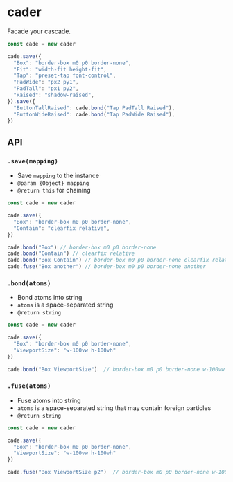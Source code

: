 # cader
Facade your cascade.

```js
const cade = new cader

cade.save({
  "Box": "border-box m0 p0 border-none",
  "Fit": "width-fit height-fit",
  "Tap": "preset-tap font-control",
  "PadWide": "px2 py1",
  "PadTall": "px1 py2",
  "Raised": "shadow-raised",
}).save({
  "ButtonTallRaised": cade.bond("Tap PadTall Raised"),
  "ButtonWideRaised": cade.bond("Tap PadWide Raised"),
})
```

## API

### `.save(mapping)`

- Save `mapping` to the instance
- `@param {Object} mapping`
- `@return this` for chaining

```js
const cade = new cader

cade.save({
  "Box": "border-box m0 p0 border-none",
  "Contain": "clearfix relative",
})

cade.bond("Box") // border-box m0 p0 border-none
cade.bond("Contain") // clearfix relative
cade.bond("Box Contain") // border-box m0 p0 border-none clearfix relative
cade.fuse("Box another") // border-box m0 p0 border-none another
```

### `.bond(atoms)`

- Bond atoms into string
- `atoms` is a space-separated string
- `@return string`

```js
const cade = new cader

cade.save({
  "Box": "border-box m0 p0 border-none",
  "ViewportSize": "w-100vw h-100vh"
})

cade.bond("Box ViewportSize")  // border-box m0 p0 border-none w-100vw h-100vh
```

### `.fuse(atoms)`

- Fuse atoms into string
- `atoms` is a space-separated string that may contain foreign particles
- `@return string`

```js
const cade = new cader

cade.save({
  "Box": "border-box m0 p0 border-none",
  "ViewportSize": "w-100vw h-100vh"
})

cade.fuse("Box ViewportSize p2")  // border-box m0 p0 border-none w-100vw h-100vh p2
```

